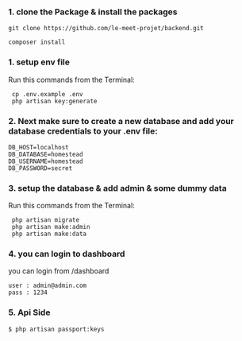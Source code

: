 

### 1. clone the Package & install the packages

```
git clone https://github.com/le-meet-projet/backend.git
```
```
composer install
```

### 1. setup env file
   
   Run this commands from the Terminal:

	 cp .env.example .env
	 php artisan key:generate


### 2. Next make sure to create a new database and add your database credentials to your .env file:

```
DB_HOST=localhost
DB_DATABASE=homestead
DB_USERNAME=homestead
DB_PASSWORD=secret
```


### 3. setup the database & add admin & some dummy data

Run this commands from the Terminal:

	 php artisan migrate
	 php artisan make:admin
	 php artisan make:data

 
### 4. you can login to dashboard  
	
you can login from  /dashboard
 
	user : admin@admin.com
	pass : 1234

### 5. Api Side
```
$ php artisan passport:keys
```
